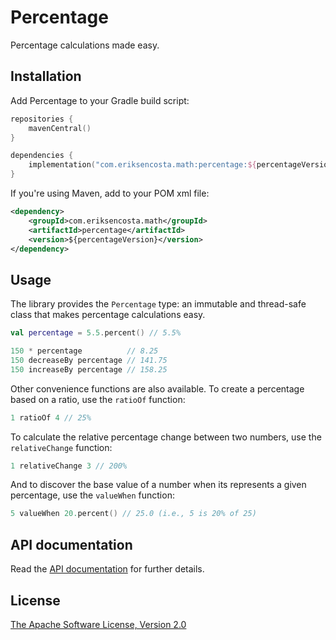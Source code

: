 # Percentage

Percentage calculations made easy.

## Installation

Add Percentage to your Gradle build script:

```kotlin
repositories {
    mavenCentral()
}

dependencies {
    implementation("com.eriksencosta.math:percentage:${percentageVersion}")
}
```

If you're using Maven, add to your POM xml file:

```xml
<dependency>
    <groupId>com.eriksencosta.math</groupId>
    <artifactId>percentage</artifactId>
    <version>${percentageVersion}</version>
</dependency>
```

## Usage

The library provides the `Percentage` type: an immutable and thread-safe class that makes percentage calculations easy.

```kotlin
val percentage = 5.5.percent() // 5.5%

150 * percentage          // 8.25
150 decreaseBy percentage // 141.75
150 increaseBy percentage // 158.25
```

Other convenience functions are also available. To create a percentage based on a ratio, use the `ratioOf` function:

```kotlin
1 ratioOf 4 // 25%
```

To calculate the relative percentage change between two numbers, use the `relativeChange` function:

```kotlin
1 relativeChange 3 // 200%
```

And to discover the base value of a number when its represents a given percentage, use the `valueWhen` function:

```kotlin
5 valueWhen 20.percent() // 25.0 (i.e., 5 is 20% of 25)
```

## API documentation

Read the [API documentation](https://blog.eriksen.com.br/opensource/math-percentage/) for further details.

## License

[The Apache Software License, Version 2.0](https://choosealicense.com/licenses/apache/)
